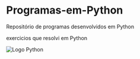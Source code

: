 # Programas-em-Python
Repositório de programas desenvolvidos em Python 

exercicios que resolvi em Python

![Logo Python](https://github.com/Marelito23/Programas-em-Python/blob/main/Python.jpg)
